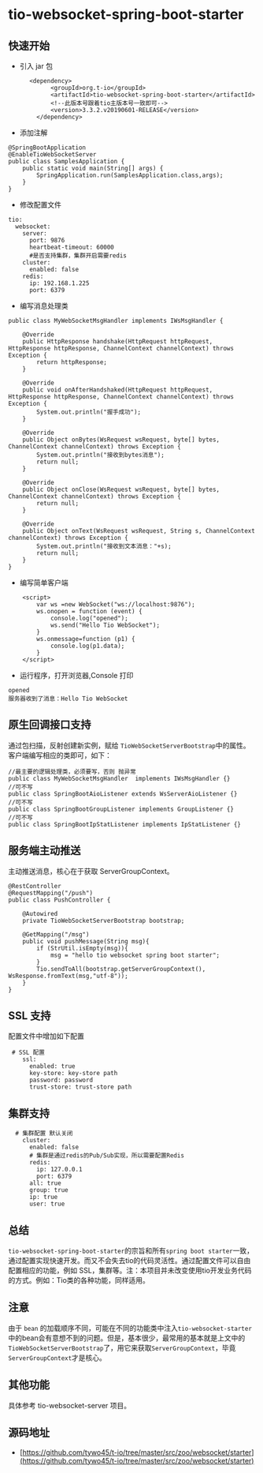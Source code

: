 # tio-websocket-spring-boot-starter

## 快速开始
* 引入 jar 包

```
      <dependency>
            <groupId>org.t-io</groupId>
            <artifactId>tio-websocket-spring-boot-starter</artifactId>
			<!--此版本号跟着tio主版本号一致即可-->
            <version>3.3.2.v20190601-RELEASE</version>
        </dependency>
```

* 添加注解

```
@SpringBootApplication
@EnableTioWebSocketServer
public class SamplesApplication {
    public static void main(String[] args) {
        SpringApplication.run(SamplesApplication.class,args);
    }
}
```

* 修改配置文件

```
tio:
  websocket:
    server:
      port: 9876
      heartbeat-timeout: 60000
      #是否支持集群，集群开启需要redis
    cluster:
      enabled: false
    redis:
      ip: 192.168.1.225
      port: 6379
```

* 编写消息处理类

```
public class MyWebSocketMsgHandler implements IWsMsgHandler {

    @Override
    public HttpResponse handshake(HttpRequest httpRequest, HttpResponse httpResponse, ChannelContext channelContext) throws Exception {
        return httpResponse;
    }

    @Override
    public void onAfterHandshaked(HttpRequest httpRequest, HttpResponse httpResponse, ChannelContext channelContext) throws Exception {
        System.out.println("握手成功");
    }

    @Override
    public Object onBytes(WsRequest wsRequest, byte[] bytes, ChannelContext channelContext) throws Exception {
        System.out.println("接收到bytes消息");
        return null;
    }

    @Override
    public Object onClose(WsRequest wsRequest, byte[] bytes, ChannelContext channelContext) throws Exception {
        return null;
    }

    @Override
    public Object onText(WsRequest wsRequest, String s, ChannelContext channelContext) throws Exception {
        System.out.println("接收到文本消息："+s);
        return null;
    }
}

```

* 编写简单客户端

```
    <script>
        var ws =new WebSocket("ws://localhost:9876");
        ws.onopen = function (event) {
            console.log("opened");
            ws.send("Hello Tio WebSocket");
        }
        ws.onmessage=function (p1) {
            console.log(p1.data);
        }
    </script>

```

* 运行程序，打开浏览器,Console 打印

```
opened
服务器收到了消息：Hello Tio WebSocket
```
## 原生回调接口支持
通过包扫描，反射创建新实例，赋给 `TioWebSocketServerBootstrap`中的属性。客户端编写相应的类即可，如下：

```
//最主要的逻辑处理类，必须要写，否则 抛异常
public class MyWebSocketMsgHandler  implements IWsMsgHandler {}
//可不写
public class SpringBootAioListener extends WsServerAioListener {}
//可不写
public class SpringBootGroupListener implements GroupListener {}
//可不写
public class SpringBootIpStatListener implements IpStatListener {}
```
## 服务端主动推送

主动推送消息，核心在于获取 ServerGroupContext。

```
@RestController
@RequestMapping("/push")
public class PushController {

    @Autowired
    private TioWebSocketServerBootstrap bootstrap;

    @GetMapping("/msg")
    public void pushMessage(String msg){
        if (StrUtil.isEmpty(msg)){
            msg = "hello tio websocket spring boot starter";
        }
        Tio.sendToAll(bootstrap.getServerGroupContext(), WsResponse.fromText(msg,"utf-8"));
    }
}
```

## SSL 支持
配置文件中增加如下配置
```
 # SSL 配置
    ssl:
      enabled: true
      key-store: key-store path
      password: password
      trust-store: trust-store path
```

## 集群支持

```
  # 集群配置 默认关闭
    cluster:
      enabled: false
      # 集群是通过redis的Pub/Sub实现，所以需要配置Redis
      redis:
        ip: 127.0.0.1
        port: 6379
      all: true
      group: true
      ip: true
      user: true
```

## 总结
`tio-websocket-spring-boot-starter`的宗旨和所有`spring boot starter`一致，通过配置实现快速开发。而又不会失去tio的代码灵活性。通过配置文件可以自由配置相应的功能，例如 SSL，集群等。注：本项目并未改变使用tio开发业务代码的方式。例如：Tio类的各种功能，同样适用。

## 注意
由于  `bean` 的加载顺序不同，可能在不同的功能类中注入`tio-websocket-starter`中的bean会有意想不到的问题。但是，基本很少，最常用的基本就是上文中的`TioWebSocketServerBootstrap`了，用它来获取`ServerGroupContext`，毕竟`ServerGroupContext`才是核心。

## 其他功能
具体参考 tio-websocket-server 项目。

## 源码地址

* [https://github.com/tywo45/t-io/tree/master/src/zoo/websocket/starter](https://github.com/tywo45/t-io/tree/master/src/zoo/websocket/starter)
